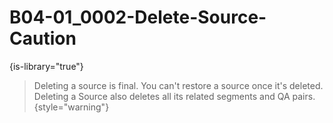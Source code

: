 # B04-01_0002-Delete-Source-Caution

{is-library="true"}

<snippet id="B04-01_0002-Delete-Source-Caution_snippet">



> Deleting a source is final. You can't restore a source once it's deleted. Deleting a Source also deletes all its related segments and QA pairs. {style="warning"}


</snippet>